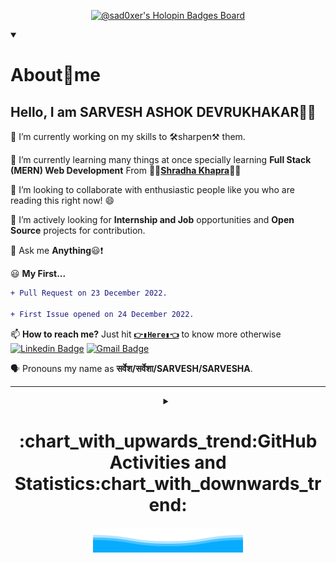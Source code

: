 <div align = "center">

<!-- @sad0xer's Holopin Board-->
[![@sad0xer's Holopin Badges Board](https://holopin.me/sad0xer)](https://holopin.io/@sad0xer)
<br>

<!-- About Me -->
<details align = "left" open>
<summary><h1>About🎯me</h1></summary>

## Hello, I am SARVESH ASHOK DEVRUKHAKAR:wave::smiley:

🔭 I’m currently working on my skills to  :hammer_and_wrench:sharpen:hammer_and_pick: them.

🌱 I’m currently learning many things at once specially learning **Full Stack (MERN) Web Development** From :woman_teacher:[**Shradha Khapra**](https://github.com/shradha-khapra):woman_teacher:

👯 I’m looking to collaborate with enthusiastic people like you who are reading this right now! :smile:

🤔 I’m actively looking for **Internship and Job** opportunities and **Open Source** projects for contribution.

💬 Ask me **Anything**:smiley::exclamation:

:smiley: **My First...**
```diff
+ Pull Request on 23 December 2022.

+ First Issue opened on 24 December 2022.
```

📫 **How to reach me?** Just hit **[`👉▮Here▮👈`](https://biodrop.io/SAD0XER)** to know more otherwise
[![Linkedin Badge](https://img.shields.io/badge/-Sarvesh_Devrukhakar-black?style=flat-square&logo=Linkedin&logoColor=blue&link=https://www.linkedin.com/in/sarveshdevrukhakar)](https://www.linkedin.com/in/sarveshdevrukhakar)
[![Gmail Badge](https://img.shields.io/badge/sarveshad65@gmail.com-black?style=flat-square&logo=Gmail&link=mailto:sarveshad65@gmail.com)](mailto:sarveshad65+GithubReadme@gmail.com)

🗣️ Pronouns my name as **सर्वेश/सर्वेशा/SARVESH/SARVESHA**.
</details>
<hr/>

<!-- All GitHub Statistics -->
<details align = "center">
  <summary><h1>:chart_with_upwards_trend:GitHub Activities and Statistics:chart_with_downwards_trend:</h1></summary>

<!-- (SAD0XER's WakaTime) -->
[![wakatime](https://wakatime.com/badge/user/20baa14b-89a3-4e46-acd9-e4abaeefd2fe/project/ed5f4b50-6bae-4601-94d6-302ad4a9c2b5.svg/?style=for-the-badge)](https://wakatime.com/badge/user/20baa14b-89a3-4e46-acd9-e4abaeefd2fe/project/ed5f4b50-6bae-4601-94d6-302ad4a9c2b5)

<!-- GitHub Statistics -->
<details align = "center" open>
  <summary><h2>GitHub:bar_chart:Statistics</h2></summary>  

<!-- Github Readme Activity Graph by Ashutosh00710 -->
[![Github Readme Activity Graph](https://github-readme-activity-graph-sad0xer.vercel.app/graph?username=sad0xer&theme=high-contrast&bg_color=00000000&area=true&area_color=000055&hide_border=true&point=0000ff&line=0000aa&custom_title=Daily%20Contribution%20Graph&title_color=2f80ed)](https://github.com/SAD0XER/Github-Readme-Activity-Graph-by-Ashutosh00710)

<!-- GitHub Stats -->
  [![SAD0XER's GitHub | Stats](https://stats.quine.sh/SAD0XER/github?theme=dark)](https://quine.sh?utm_source=widgets&utm_campaign=SAD0XER)

<!-- Github Statistics by Casper -->
[![Github Statistics](http://github-profile-summary-cards.vercel.app/api/cards/stats?username=sad0xer&theme=github_dark)](https://github-profile-summary-cards.vercel.app/demo.html)

<!-- GitHub | Dependencies -->
  [![SAD0XER's GitHub | Dependencies](https://stats.quine.sh/SAD0XER/dependencies?theme=dark)](https://quine.sh?utm_source=widgets&utm_campaign=SAD0XER)

<!-- @sad0xer's GitHub Statistics by anuraghazra-->
[![sad0xer's GitHub Statistics](https://github-readme-statistics-sad0xer.vercel.app/api?username=sad0xer&count_private=true&show_icons=true&theme=github_dark&hide_title=true&count_private=true&custom_title=GitHub%20Statistics&include_all_commits=true&count_private=true&hide_border=false&border_radius=30.0&border_color=2f353b&line_height=30&show=reviews,discussions_started,discussions_answered,prs_merged,prs_merged_percentage&locale=en&rank_icon=github&ring_color=000000&bg_color=000000,000000,000000,000000,000000,000000,000000,0000ff,0000ff,000000)](https://github.com/anuraghazra/github-readme-stats)

<!-- GitHub Readme Streak Stats @DenverCoder1-->
[![GitHub Readme Streak Statistics](https://streak-stats.demolab.com?user=sad0xer&theme=highcontrast&hide_border=true&stroke=FFFFFF&border=FF0000&ring=FF0000&fire=FF0000&currStreakNum=FFFFFF&sideNums=FFFFFF&currStreakLabel=FF0000&sideLabels=FF0000&dates=BBBBBB&background=FFFFFF00&border_radius=100&mode=weekly)](https://git.io/streak-stats)

<!--   GitHub Profile Summary Card by Casper -->
[![Github Profile Summary Card](http://github-profile-summary-cards.vercel.app/api/cards/profile-details?username=sad0xer&theme=github_dark)](https://github-profile-summary-cards.vercel.app/demo.html)

  </details>

<!-- Top Languages -->
<details align = "center" open>
  <summary><h2>Language:bar_chart:Statistics</h2></summary>

<!-- GitHub Top Languages by Repository @Casper-->
![Top Languages by Repository](http://github-profile-summary-cards.vercel.app/api/cards/repos-per-language?username=sad0xer&theme=github_dark)

<!-- @sad0xer's GitHub Top Languages by @anuraghazra-->
[![sad0xer's Top Most Used Languages](https://github-readme-statistics-sad0xer.vercel.app/api/top-langs/?username=sad0xer&theme=github_dark&langs_count=10&hide_border=false&border_radius=30.0&hide_title=false&title_color=0366d6&border_color=2f353b&show_icons=true&layout=pie&size_weight=0.5&count_weight=0.5)](https://github.com/anuraghazra/github-readme-stats)

<!-- GitHub Top Languages by Commit @Casper-->
![Languages by Commit](http://github-profile-summary-cards.vercel.app/api/cards/most-commit-language?username=sad0xer&theme=github_dark)

<!-- GitHub | Languages Over Time -->
[![SAD0XER's GitHub | Languages Over Time](https://stats.quine.sh/SAD0XER/languages-over-time?theme=dark)](https://quine.sh?utm_source=widgets&utm_campaign=SAD0XER)


</details>

<!-- GitHub Commit Statistics -->
<details align = "center" open>
  <summary><h2>Commit:bar_chart:Statistics</h2></summary>

  <!-- GitHub Commit Statistics @Casper-->
![GitHub Commit Statistics](http://github-profile-summary-cards.vercel.app/api/cards/productive-time?username=sad0xer&theme=github_dark&utcOffset=5.30)

<!-- GitHub | Topics Over Time -->
[![SAD0XER's GitHub | Topics Over Time](https://stats.quine.sh/SAD0XER/topics-over-time?theme=dark)](https://quine.sh?utm_source=widgets&utm_campaign=SAD0XER)
  </details>
</details>

<!-- Wave SVG | Bottom Down Wavw SVG -->
<img src = "Bottom_Down_Wave.svg" alt = "Bottom svg credit goes to user: BEPb">

</div>

<!-- ### Hi there 👋
**SAD0XER/SAD0XER** is a ✨ _special_ ✨ repository because its `README.md` (this file) appears on your GitHub profile.
Here are some ideas to get you started:
- 🔭 I’m currently working on ...
- 🌱 I’m currently learning ...
- 👯 I’m looking to collaborate on ...
- 🤔 I’m looking for help with ...
- 💬 Ask me about ...
- 📫 How to reach me: ...
- 😄 Pronouns: ...
- ⚡ Fun fact: ... -->
